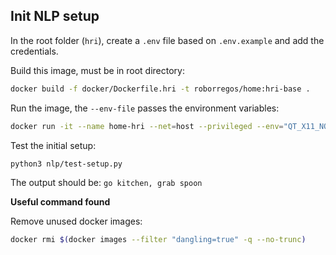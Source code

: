 ## Init NLP setup

In the root folder (`hri`), create a `.env` file based on `.env.example` and add the credentials. 

Build this image, must be in root directory:

```bash
docker build -f docker/Dockerfile.hri -t roborregos/home:hri-base .
```

Run the image, the `--env-file` passes the environment variables:

```bash
docker run -it --name home-hri --net=host --privileged --env="QT_X11_NO_MITSHM=1" -e DISPLAY=$DISPLAY -eQT_DEBUG_PLUGINS=1 -v /tmp/.X11-unix:/tmp/.X11-unix --device /dev/video0:/dev/video0 --user $(id -u):$(id -g) -v $(pwd):/workspace --env-file .env roborregos/home:hri-base bash
```

Test the initial setup:
```bash
python3 nlp/test-setup.py
```

The output should be: `go kitchen, grab spoon`

**Useful command found**

Remove unused docker images:

```bash
docker rmi $(docker images --filter "dangling=true" -q --no-trunc)
```